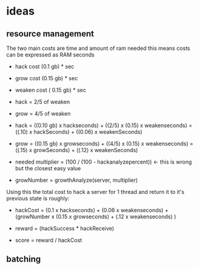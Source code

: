 # ideas
## resource management
The two main costs are time and amount of ram needed this means costs can be expressed as RAM seconds
* hack cost (0.1 gb) * sec
* grow cost (0.15 gb) * sec
* weaken cost ( 0.15 gb) * sec

* hack = 2/5 of weaken
* grow = 4/5 of weaken

* hack = ((0.10 gb) x hackseconds) + ((2/5) x (0.15) x weakenseconds) = ((.10) x hackSeconds) + ((0.06) x weakenSeconds)
* grow = ((0.15 gb) x growseconds) + ((4/5) x (0.15) x weakenseconds) = ((.15) x growSeconds) + ((.12) x weakenSeconds)

* needed multiplier = (100 / (100 - hackanalyzepercent)) <- this is wrong but the closest easy value
* growNumber = growthAnalyze(server, multiplier)  

Using this the total cost to hack a server for 1 thread and return it to it's previous state is roughly:

* hackCost =  (0.1 x hackseconds) + (0.06 x weakenseconds) + (growNumber x (0.15 x growseconds) + (.12 x weakenseconds) )
* reward = (hackSuccess * hackReceive)

* score = reward / hackCost 
## batching
